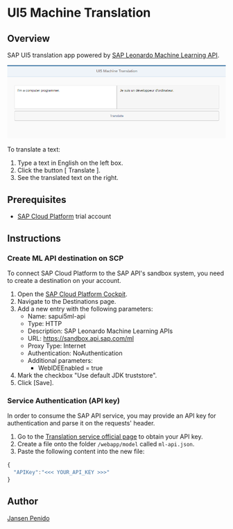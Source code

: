 # UI5 Machine Translation

## Overview
SAP UI5 translation app powered by [SAP Leonardo Machine Learning API](https://api.sap.com/getting-started).

![App screenshot](/img/app.png)

To translate a text:
1. Type a text in English on the left box.
1. Click the button [ Translate ].
1. See the translated text on the right.

## Prerequisites
- [SAP Cloud Platform](http://cloudplatform.sap.com) trial account

## Instructions

### Create ML API destination on SCP
To connect SAP Cloud Platform to the SAP API's sandbox system, you need to create a destination on your account.
1. Open the [SAP Cloud Platform Cockpit](https://account.hanatrial.ondemand.com/cockpit/).
1. Navigate to the Destinations page.
1. Add a new entry with the following parameters:
	- Name: sapui5ml-api
	- Type: HTTP
	- Description: SAP Leonardo Machine Learning APIs
	- URL: https://sandbox.api.sap.com/ml
	- Proxy Type: Internet
	- Authentication: NoAuthentication
	- Additional parameters:
		- WebIDEEnabled = true
1. Mark the checkbox "Use default JDK truststore".
1. Click [Save].

### Service Authentication (API key)
In order to consume the SAP API service, you may provide an API key for authentication and parse it on the requests' header.
1. Go to the [Translation service official page](https://api.sap.com/api/translation_api/overview) to obtain your API key.
1. Create a file onto the folder `/webapp/model` called `ml-api.json`.
1. Paste the following content into the new file:
```javascript
{
  "APIKey":"<<< YOUR_API_KEY >>>"
}
```

## Author
[Jansen Penido](https://about.me/jansen.penido)
